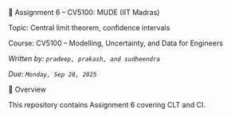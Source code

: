 📘 Assignment 6 – CV5100: MUDE (IIT Madras)

Topic: Central limit theorem, confidence intervals

Course: CV5100 – Modelling, Uncertainty, and Data for Engineers


*Written by: `pradeep, prakash, and sudheendra`*

*Due: `Monday, Sep 28, 2025`*

🚀 Overview

This repository contains Assignment 6 covering CLT and CI.  






